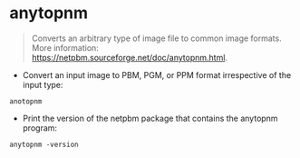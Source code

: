 # anytopnm

> Converts an arbitrary type of image file to common image formats.
> More information: <https://netpbm.sourceforge.net/doc/anytopnm.html>.

- Convert an input image to PBM, PGM, or PPM format irrespective of the input type:
  
`anotopnm`

- Print the version of the netpbm package that contains the anytopnm program:
  
`anytopnm -version`

